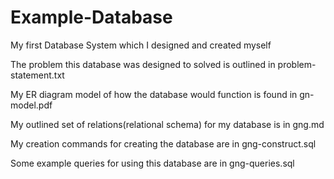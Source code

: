 # Example-Database
My first Database System which I designed and created myself

The problem this database was designed to solved is outlined in problem-statement.txt

My ER diagram model of how the database would function is found in gn-model.pdf

My outlined set of relations(relational schema) for my database is in gng.md

My creation commands for creating the database are in gng-construct.sql

Some example queries for using this database are in gng-queries.sql
